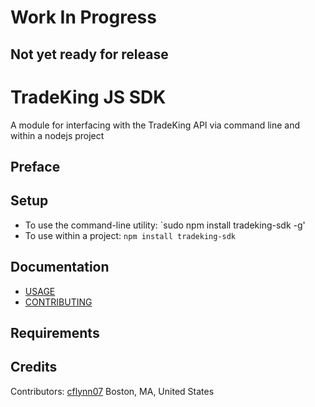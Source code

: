 # Work In Progress
## Not yet ready for release

TradeKing JS SDK
================

A module for interfacing with the TradeKing API via command line and within a nodejs project

Preface
-------

Setup
-----
- To use the command-line utility:
  `sudo npm install tradeking-sdk -g'
- To use within a project:
  `npm install tradeking-sdk`

Documentation
-------------
- [USAGE](USAGE.md)
- [CONTRIBUTING](CONTRIBUTING.md)

Requirements
------------

Credits
-------
Contributors: [cflynn07](https://github.com/cflynn07)
Boston, MA, United States
